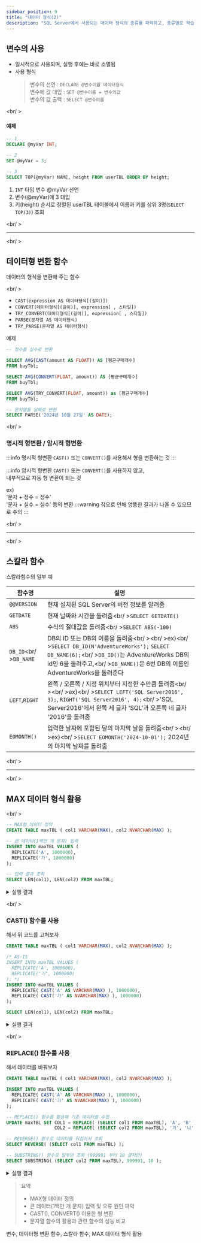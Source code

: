 ```yaml
---
sidebar_position: 9
title: "데이터 형식(2)"
description: "SQL Server에서 사용되는 데이터 형식의 종류를 파악하고, 종류별로 학습"
---
```


## 변수의 사용

- 일시적으로 사용되며, 실행 후에는 바로 소멸됨
- 사용 형식
  > 변수의 선언 : `DECLARE @변수이름 데이터형식`  
  > 변수에 값 대입 : `SET @변수이름 = 변수의값`  
  > 변수의 값 출력 : `SELECT @변수이름`

<br/ >

#### 예제

```sql
-- 1
DECLARE @myVar INT;

-- 2
SET @myVar = 3;

-- 3
SELECT TOP(@myVar) NAME, height FROM userTBL ORDER BY height;
```

1. `INT` 타입 변수 @myVar 선언
2. 변수(@myVar)에 3 대입
3. 키(height) 순서로 정렬된 userTBL 테이블에서 이름과 키를 상위 3명(`SELECT TOP(3)`) 조회

<br/ >

---

<br/ >

## 데이터형 변환 함수

데이터의 형식을 변환해 주는 함수

<br/ >

- `CAST(expression AS 데이터형식[(길이)])`
- `CONVERT(데이터형식[(길이)], expression[ , 스타일])`
- `TRY_CONVERT(데이터형식[(길이)], expression[ , 스타일])`
- `PARSE(문자열 AS 데이터형식)`
- `TRY_PARSE(문자열 AS 데이터형식)`

예제

```sql
-- 정수를 실수로 변환

SELECT AVG(CAST(amount AS FLOAT)) AS [평균구매개수]
FROM buyTbl;

SELECT AVG(CONVERT(FLOAT, amount)) AS [평균구매개수]
FROM buyTbl;

SELECT AVG(TRY_CONVERT(FLOAT, amount)) as [평균구매개수]
FROM buyTbl;

-- 문자열을 날짜로 변환
SELECT PARSE('2024년 10월 27일' AS DATE);
```

<br/ >

### 명시적 형변환 / 암시적 형변환

:::info 명시적 형변환
`CAST()` 또는 `CONVERT()`를 사용해서 형을 변환하는 것
:::

:::info 암시적 형변환
`CAST()` 또는 `CONVERT()`를 사용하지 않고,  
내부적으로 자동 형 변환이 되는 것

ex)  
'문자 + 정수 = 정수'  
'문자 + 실수 = 실수' 등의 변환
:::warning 착오로 인해 엉뚱한 결과가 나올 수 있으므로 주의
:::

<br/ >

---

<br/ >

## 스칼라 함수

스칼라함수의 일부 예

| 함수명                 | 설명                                                                                                                                                                                                                             |
| ---------------------- | -------------------------------------------------------------------------------------------------------------------------------------------------------------------------------------------------------------------------------- |
| `@@VERSION`            | 현재 설치된 SQL Server의 버전 정보를 알려줌                                                                                                                                                                                      |
| `GETDATE`              | 현재 날짜와 시간을 돌려줌<br/ >`SELECT GETDATE()`                                                                                                                                                                                |
| `ABS`                  | 수식의 절대값을 돌려줌<br/ >`SELECT ABS(-100)`                                                                                                                                                                                   |
| `DB_ID`<br/ >`DB_NAME` | DB의 ID 또는 DB의 이름을 돌려줌<br/ ><br/ >ex)<br/ >`SELECT DB_ID(N'AdventureWorks');` `SELECT DB_NAME(6);`<br/ >`DB_ID()`는 AdventureWorks DB의 id인 6을 돌려주고,<br/ >`DB_NAME()`은 6번 DB의 이름인 AdventureWorks을 돌려준다 |
| `LEFT`,`RIGHT`         | 왼쪽 / 오른쪽 / 지정 위치부터 지정한 수만큼 돌려줌<br/ ><br/ >ex)<br/ >`SELECT LEFT('SQL Server2016', 3);`, `RIGHT('SQL Server2016', 4);`<br/ >'SQL Server2016'에서 왼쪽 세 글자 'SQL'과 오른쪽 네 글자 '2016'을 돌려줌          |
| `EOMONTH()`            | 입력한 날짜에 포함된 달의 마지막 날을 돌려줌<br/ ><br/ >ex)<br/ >`SELECT EOMONTH('2024-10-01');` 2024년의 마지막 날짜를 돌려줌                                                                                                   |

<br/ >

---

<br/ >

## MAX 데이터 형식 활용

<br/ >

```sql
-- MAX형 데이터 정의
CREATE TABLE maxTBL ( col1 VARCHAR(MAX), col2 NVARCHAR(MAX) );

-- 큰 데이터(1백만 개 문자) 입력
INSERT INTO maxTBL VALUES (
  REPLICATE('A', 1000000),
  REPLICATE('가', 1000000)
);

-- 입력 결과 조회
SELECT LEN(col1), LEN(col2) FROM maxTBL;
```

<details>
<summary>실행 결과</summary>

| col1 | col2 |
| ---- | ---- |
| 8000 | 4000 |

`REPLICATE` 로 입력한 'AAAA~', '가가가가~' 의 데이터 형식은 MAX 형식이 아니기 때문에  
'A' 는 CHAR 형식의 최대값인 8000개가 입력되었고,  
'가' 는 VARCHAR 형식의 최대값인 8000 / 2byte 로 계산된 4000개가 입력되었다.

</details>

<br/ >

### CAST() 함수를 사용

해서 위 코드를 고쳐보자

```sql
CREATE TABLE maxTBL ( col1 VARCHAR(MAX), col2 NVARCHAR(MAX) );

/* AS-IS
INSERT INTO maxTBL VALUES (
  REPLICATE('A', 1000000),
  REPLICATE('가', 1000000)
); */
INSERT INTO maxTBL VALUES (
  REPLICATE( CAST('A' AS VARCHAR(MAX) ), 1000000),
  REPLICATE( CAST('가' AS NVARCHAR(MAX) ), 1000000)
);

SELECT LEN(col1), LEN(col2) FROM maxTBL;
```

<details>
<summary>실행 결과</summary>

| col1    | col2    |
| ------- | ------- |
| 1000000 | 1000000 |

</details>

<br/ >

### REPLACE() 함수를 사용

해서 데이터를 바꿔보자

```sql
CREATE TABLE maxTBL ( col1 VARCHAR(MAX), col2 NVARCHAR(MAX) );

INSERT INTO maxTBL VALUES (
  REPLICATE( CAST('A' AS VARCHAR(MAX) ), 1000000),
  REPLICATE( CAST('가' AS NVARCHAR(MAX) ), 1000000)
);

-- REPLACE() 함수를 활용해 기존 데이터를 수정
UPDATE maxTBL SET COL1 = REPLACE( (SELECT col1 FROM maxTBL), 'A', 'B' ),
                  COL2 = REPLACE( (SELECT col2 FROM maxTBL), '가', '나' );

-- REVERSE() 함수로 데이터를 뒤집어서 조회
SELECT REVERSE( (SELECT col1 FROM maxTBL) );

-- SUBSTRING() 함수로 일부만 조회 (999991 부터 10 글자만)
SELECT SUBSTRING( (SELECT col2 FROM maxTBL), 999991, 10 );
```

<details>
<summary>실행 결과</summary>

| col1        |
| ----------- |
| BBBBBBBB... |

| col2                 |
| -------------------- |
| 나나나나나나나나나나 |

</details>

> 요약
>
> - MAX형 데이터 정의
> - 큰 데이터(1백만 개 문자) 입력 및 오류 원인 파악
> - CAST(), CONVERT() 이용한 형 변환
> - 문자열 함수의 활용과 관련 함수의 성능 비교

변수, 데이터형 변환 함수, 스칼라 함수, MAX 데이터 형식 활용

